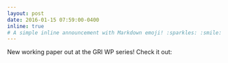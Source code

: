 ```yaml
---
layout: post
date: 2016-01-15 07:59:00-0400
inline: true
# A simple inline announcement with Markdown emoji! :sparkles: :smile:
---
```


New working paper out at the GRI WP series! Check it out: 
